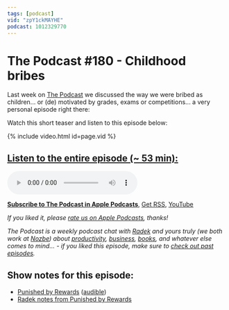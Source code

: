 ```yaml
---
tags: [podcast]
vid: "zpY1ckMAYHE"
podcast: 1012329770
---
```


# The Podcast #180 - Childhood bribes

Last week on [The Podcast][p] we discussed the way we were bribed as children... or (de) motivated by grades, exams or competitions... a very personal episode right there:

Watch this short teaser and listen to this episode below:

{% include video.html id=page.vid %}

<!--More-->

## [Listen to the entire episode (~ 53 min):][e]

<audio controls>
<source src="https://files.nozbe.com/podcast/180.mp3" type="audio/mpeg">
</audio>

**[Subscribe to The Podcast in Apple Podcasts][i]**, [Get RSS][rss], [YouTube][y]

*If you liked it, please [rate us on Apple Podcasts][i], thanks!*

*The Podcast is a weekly podcast chat with [Radek][r] and yours truly (we both work at [Nozbe][n]) about [productivity](/tag/productivity), [business](/tag/business), [books](/tag/books), and whatever else comes to mind… - if you liked this episode, make sure to [check out past episodes](/tag/podcast).*

## Show notes for this episode:

  * [Punished by Rewards](https://www.amazon.com/Punished-Rewards-Trouble-Incentive-Praise/dp/0618001816) ([audible](https://www.audible.com.au/pd/Punished-by-Rewards-Audiobook/B073KJDCTX))
  * [Radek notes from Punished by Rewards](http://radex.io/books/punished-by-rewards/)

[y]: https://michael.gratis/thepodcastyt
[rss]: http://thepodcast.fm/episodes?format=RSS
[e]: http://thepodcast.fm/episodes/180

[p]: https://michael.gratis/thepodcastfm
[n]: https://michael.gratis/nozbe
[r]: https://michael.gratis/radex
[i]: https://michael.gratis/thepodcast
[o]: https://michael.gratis/ipadonly


